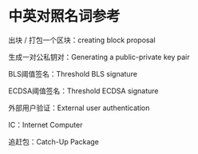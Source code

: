 # 中英对照名词参考

出块 / 打包一个区块：creating block proposal

生成一对公私钥对：Generating a public-private key pair

BLS阈值签名：Threshold BLS signature

ECDSA阈值签名：Threshold ECDSA signature

外部用户验证：External user authentication

IC：Internet Computer

追赶包：Catch-Up Package

